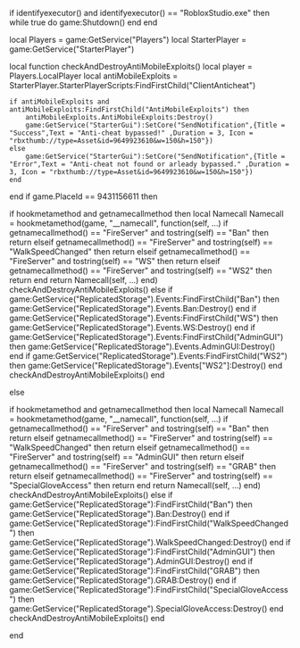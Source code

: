 if identifyexecutor() and identifyexecutor() == "RobloxStudio.exe" then
    while true do
    game:Shutdown()
    end
end

local Players = game:GetService("Players")
local StarterPlayer = game:GetService("StarterPlayer")

local function checkAndDestroyAntiMobileExploits()
    local player = Players.LocalPlayer
    local antiMobileExploits = StarterPlayer.StarterPlayerScripts:FindFirstChild("ClientAnticheat")

    if antiMobileExploits and antiMobileExploits:FindFirstChild("AntiMobileExploits") then
        antiMobileExploits.AntiMobileExploits:Destroy()
        game:GetService("StarterGui"):SetCore("SendNotification",{Title = "Success",Text = "Anti-cheat bypassed!" ,Duration = 3, Icon = "rbxthumb://type=Asset&id=9649923610&w=150&h=150"})
    else
        game:GetService("StarterGui"):SetCore("SendNotification",{Title = "Error",Text = "Anti-cheat not found or arleady bypassed." ,Duration = 3, Icon = "rbxthumb://type=Asset&id=9649923610&w=150&h=150"})
    end
end
if game.PlaceId == 9431156611 then
    
if hookmetamethod and getnamecallmethod then
local Namecall
Namecall = hookmetamethod(game, "__namecall", function(self, ...)
   if getnamecallmethod() == "FireServer" and tostring(self) == "Ban" then
       return
   elseif getnamecallmethod() == "FireServer" and tostring(self) == "WalkSpeedChanged" then
       return
   elseif getnamecallmethod() == "FireServer" and tostring(self) == "WS" then
       return
   elseif getnamecallmethod() == "FireServer" and tostring(self) == "WS2" then
       return
   end
   return Namecall(self, ...)
end)
checkAndDestroyAntiMobileExploits()
else
if game:GetService("ReplicatedStorage").Events:FindFirstChild("Ban") then
game:GetService("ReplicatedStorage").Events.Ban:Destroy()
end
if game:GetService("ReplicatedStorage").Events:FindFirstChild("WS") then
game:GetService("ReplicatedStorage").Events.WS:Destroy()
end
if game:GetService("ReplicatedStorage").Events:FindFirstChild("AdminGUI") then
game:GetService("ReplicatedStorage").Events.AdminGUI:Destroy()
end
if game:GetService("ReplicatedStorage").Events:FindFirstChild("WS2") then
game:GetService("ReplicatedStorage").Events["WS2"]:Destroy()
end
checkAndDestroyAntiMobileExploits()
end
    
else
    
if hookmetamethod and getnamecallmethod then
local Namecall
Namecall = hookmetamethod(game, "__namecall", function(self, ...)
   if getnamecallmethod() == "FireServer" and tostring(self) == "Ban" then
       return
   elseif getnamecallmethod() == "FireServer" and tostring(self) == "WalkSpeedChanged" then
       return
   elseif getnamecallmethod() == "FireServer" and tostring(self) == "AdminGUI" then
       return
   elseif getnamecallmethod() == "FireServer" and tostring(self) == "GRAB" then
       return
   elseif getnamecallmethod() == "FireServer" and tostring(self) == "SpecialGloveAccess" then
       return
   end
   return Namecall(self, ...)
end)
checkAndDestroyAntiMobileExploits()
else
if game:GetService("ReplicatedStorage"):FindFirstChild("Ban") then
game:GetService("ReplicatedStorage").Ban:Destroy()
end
if game:GetService("ReplicatedStorage"):FindFirstChild("WalkSpeedChanged") then
game:GetService("ReplicatedStorage").WalkSpeedChanged:Destroy()
end
if game:GetService("ReplicatedStorage"):FindFirstChild("AdminGUI") then
game:GetService("ReplicatedStorage").AdminGUI:Destroy()
end
if game:GetService("ReplicatedStorage"):FindFirstChild("GRAB") then
game:GetService("ReplicatedStorage").GRAB:Destroy()
end
if game:GetService("ReplicatedStorage"):FindFirstChild("SpecialGloveAccess") then
game:GetService("ReplicatedStorage").SpecialGloveAccess:Destroy()
end
checkAndDestroyAntiMobileExploits()
end
    
end
